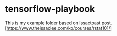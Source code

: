# tensorflow-playbook
This is my example folder based on Issactoast post.
[https://www.theissaclee.com/ko/courses/rstat101/]
